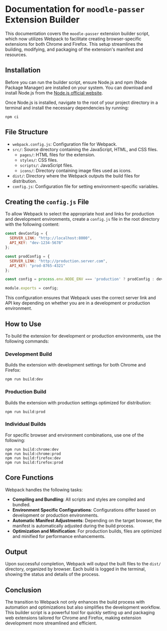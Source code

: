 # Documentation for `moodle-passer` Extension Builder

This documentation covers the `moodle-passer` extension builder script, which now utilizes Webpack to facilitate creating browser-specific extensions for both Chrome and Firefox. This setup streamlines the building, modifying, and packaging of the extension's manifest and resources.

## Installation

Before you can run the builder script, ensure Node.js and npm (Node Package Manager) are installed on your system. You can download and install Node.js from the [Node.js official website](https://nodejs.org/).

Once Node.js is installed, navigate to the root of your project directory in a terminal and install the necessary dependencies by running:


```shell
npm ci
```

## File Structure

- `webpack.config.js`: Configuration file for Webpack.
- `src/`: Source directory containing the JavaScript, HTML, and CSS files.
  - `pages/`: HTML files for the extension.
  - `styles/`: CSS files.
  - `scripts/`: JavaScript files.
  - `icons/`: Directory containing image files used as icons.
- `dist/`: Directory where the Webpack outputs the build files for distribution.
- `config.js`: Configuration file for setting environment-specific variables.

## Creating the `config.js` File

To allow Webpack to select the appropriate host and links for production and development environments, create a `config.js` file in the root directory with the following content:

```javascript
const devConfig = {
  SERVER_LINK: "http://localhost:8000",
  API_KEY: "dev-1234-5678"
};

const prodConfig = {
  SERVER_LINK: "http://production.server.com",
  API_KEY: "prod-8765-4321"
};

const config = process.env.NODE_ENV === 'production' ? prodConfig : devConfig;

module.exports = config;
```

This configuration ensures that Webpack uses the correct server link and API key depending on whether you are in a development or production environment.

## How to Use

To build the extension for development or production environments, use the following commands:

### Development Build

Builds the extension with development settings for both Chrome and Firefox:

```shell
npm run build:dev
```

### Production Build

Builds the extension with production settings optimized for distribution:

```shell
npm run build:prod
```

### Individual Builds

For specific browser and environment combinations, use one of the following:

```shell
npm run build:chrome:dev
npm run build:chrome:prod
npm run build:firefox:dev
npm run build:firefox:prod
```

## Core Functions

Webpack handles the following tasks:
- **Compiling and Bundling**: All scripts and styles are compiled and bundled.
- **Environment Specific Configurations**: Configurations differ based on development or production environments.
- **Automatic Manifest Adjustments**: Depending on the target browser, the manifest is automatically adjusted during the build process.
- **Optimization and Minification**: For production builds, files are optimized and minified for performance enhancements.

## Output

Upon successful completion, Webpack will output the built files to the `dist/` directory, organized by browser. Each build is logged in the terminal, showing the status and details of the process.

## Conclusion

The transition to Webpack not only enhances the build process with automation and optimizations but also simplifies the development workflow. This builder script is a powerful tool for quickly setting up and packaging web extensions tailored for Chrome and Firefox, making extension development more streamlined and efficient.
